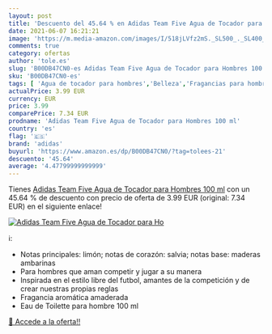 ```yaml
---
layout: post
title: 'Descuento del 45.64 % en Adidas Team Five Agua de Tocador para Ho'
date: 2021-06-07 16:21:21
image: 'https://m.media-amazon.com/images/I/518jLVfz2mS._SL500_._SL400_.jpg'
comments: true
category: ofertas
author: 'tole.es'
slug: 'B00DB47CN0-es Adidas Team Five Agua de Tocador para Hombres 100 ml'
sku: 'B00DB47CN0-es'
tags: [ 'Agua de tocador para hombres','Belleza','Fragancias para hombres','Perfumes y fragancias','adidas','agua','de','tocador', ]
actualPrice: 3.99 EUR
currency: EUR
price: 3.99
comparePrice: 7.34 EUR
prodname: 'Adidas Team Five Agua de Tocador para Hombres 100 ml'
country: 'es'
flag: '🇪🇸'
brand: 'adidas'
buyurl: 'https://www.amazon.es/dp/B00DB47CN0/?tag=tolees-21'
descuento: '45.64'
average: '4.47799999999999'
---
```


Tienes [Adidas Team Five Agua de Tocador para Hombres 100 ml](https://www.amazon.es/dp/B00DB47CN0/?tag=tolees-21) con un 45.64 % de descuento con precio de oferta de 3.99 EUR (original: 7.34 EUR) en el siguiente enlace!

[![Adidas Team Five Agua de Tocador para Ho](https://m.media-amazon.com/images/I/518jLVfz2mS._SL500_._SL400_.jpg)](https://www.amazon.es/dp/B00DB47CN0/?tag=tolees-21)

ℹ️:

- Notas principales: limón; notas de corazón: salvia; notas base: maderas ambarinas
- Para hombres que aman competir y jugar a su manera
- Inspirada en el estilo libre del futbol, amantes de la competición y de crear nuestras propias reglas
- Fragancia aromática amaderada
- Eau de Toilette para hombre 100 ml

[🛒 Accede a la oferta!!](https://www.amazon.es/dp/B00DB47CN0/?tag=tolees-21)
